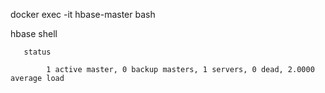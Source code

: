 

docker exec -it hbase-master bash

   hbase shell

       status
       
            1 active master, 0 backup masters, 1 servers, 0 dead, 2.0000 average load
